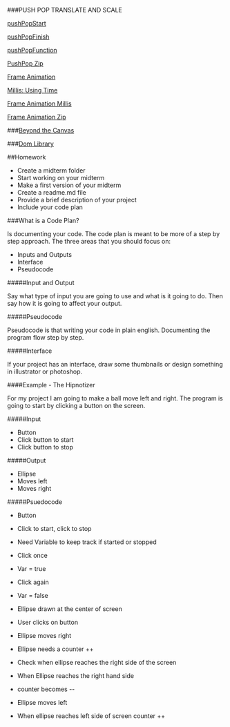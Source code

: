 ###PUSH POP TRANSLATE AND SCALE

[pushPopStart](https://github.com/zevenrodriguez/CIM540-640/blob/master/examples/p5Examples/week7/pushPopStart/sketch.js)

[pushPopFinish](https://github.com/zevenrodriguez/CIM540-640/blob/master/examples/p5Examples/week7/pushPopFinish/sketch.js)

[pushPopFunction](https://github.com/zevenrodriguez/CIM540-640/blob/master/examples/p5Examples/week7/pushPopFunction/sketch.js)

[PushPop Zip](https://github.com/zevenrodriguez/CIM540-640/blob/master/examples/p5Examples/week7/pushPopStart.zip)


[Frame Animation](https://github.com/zevenrodriguez/CIM540-640/blob/master/examples/p5Examples/week7/frameAnimation/sketch.js)

[Millis: Using Time](https://github.com/zevenrodriguez/CIM540-640/blob/master/examples/p5Examples/week7/millis/sketch.js)

[Frame Animation Millis](https://github.com/zevenrodriguez/CIM540-640/blob/master/examples/p5Examples/week7/frameMillis/sketch.js)


[Frame Animation Zip](https://github.com/zevenrodriguez/CIM540-640/blob/master/examples/p5Examples/week7/frameAnimation.zip)


###[Beyond the Canvas](https://github.com/processing/p5.js/wiki/Beyond-the-canvas)

###[Dom Library](http://p5js.org/reference/#/libraries/p5.dom)



##Homework

* Create a midterm folder
* Start working on your midterm
 * Make a first version of your midterm
* Create a readme.md file
 * Provide a brief description of your project
 * Include your code plan
 
###What is a Code Plan?

Is documenting your code. The code plan is meant to be more of a step by step approach. The three areas that you should focus on:

* Inputs and Outputs
* Interface
* Pseudocode

#####Input and Output

Say what type of input you are going to use and what is it going to do. Then say how it is going to affect your output.

#####Pseudocode

Pseudocode is that writing your code in plain english. Documenting the program flow step by step.

#####Interface

If your project has an interface, draw some thumbnails or design something in illustrator or photoshop.

####Example - The Hipnotizer

For my project I am going to make a ball move left and right. The program is going to start by clicking a button on the screen.

#####Input

* Button
 * Click button to start
 * Click button to stop

#####Output

* Ellipse
 * Moves left
  * Moves right
  
#####Psuedocode

* Button
 * Click to start, click to stop
  * Need Variable to keep track if started or stopped
 * Click once
  * Var = true
 * Click again
  * Var = false

* Ellipse drawn at the center of screen
* User clicks on button
* Ellipse moves right
 * Ellipse needs a counter ++
 * Check when ellipse reaches the right side of the screen
* When Ellipse reaches the right hand side
 * counter becomes --
* Ellipse moves left
* When ellipse reaches left side of screen counter ++
